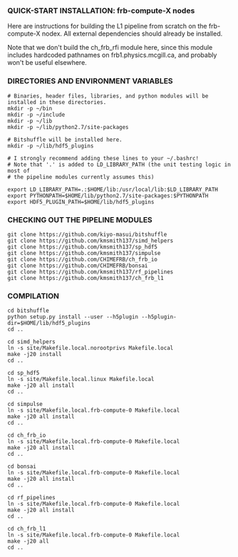 ### QUICK-START INSTALLATION: frb-compute-X nodes

Here are instructions for building the L1 pipeline from scratch on the frb-compute-X nodex.
All external dependencies should already be installed.

Note that we don't build the ch_frb_rfi module here, since this module includes hardcoded
pathnames on frb1.physics.mcgill.ca, and probably won't be useful elsewhere.

### DIRECTORIES AND ENVIRONMENT VARIABLES
```
# Binaries, header files, libraries, and python modules will be installed in these directories.
mkdir -p ~/bin
mkdir -p ~/include
mkdir -p ~/lib
mkdir -p ~/lib/python2.7/site-packages

# Bitshuffle will be installed here.
mkdir -p ~/lib/hdf5_plugins

# I strongly recommend adding these lines to your ~/.bashrc!
# Note that '.' is added to LD_LIBRARY_PATH (the unit testing logic in most of
# the pipeline modules currently assumes this)

export LD_LIBRARY_PATH=.:$HOME/lib:/usr/local/lib:$LD_LIBRARY_PATH
export PYTHONPATH=$HOME/lib/python2.7/site-packages:$PYTHONPATH
export HDF5_PLUGIN_PATH=$HOME/lib/hdf5_plugins
```

### CHECKING OUT THE PIPELINE MODULES
```
git clone https://github.com/kiyo-masui/bitshuffle
git clone https://github.com/kmsmith137/simd_helpers
git clone https://github.com/kmsmith137/sp_hdf5
git clone https://github.com/kmsmith137/simpulse
git clone https://github.com/CHIMEFRB/ch_frb_io
git clone https://github.com/CHIMEFRB/bonsai
git clone https://github.com/kmsmith137/rf_pipelines
git clone https://github.com/kmsmith137/ch_frb_l1
```

### COMPILATION
```
cd bitshuffle
python setup.py install --user --h5plugin --h5plugin-dir=$HOME/lib/hdf5_plugins
cd ..

cd simd_helpers
ln -s site/Makefile.local.norootprivs Makefile.local
make -j20 install
cd ..

cd sp_hdf5
ln -s site/Makefile.local.linux Makefile.local
make -j20 all install
cd ..

cd simpulse
ln -s site/Makefile.local.frb-compute-0 Makefile.local
make -j20 all install
cd ..

cd ch_frb_io
ln -s site/Makefile.local.frb-compute-0 Makefile.local
make -j20 all install
cd ..

cd bonsai
ln -s site/Makefile.local.frb-compute-0 Makefile.local
make -j20 all install
cd ..

cd rf_pipelines
ln -s site/Makefile.local.frb-compute-0 Makefile.local
make -j20 all install
cd ..

cd ch_frb_l1
ln -s site/Makefile.local.frb-compute-0 Makefile.local
make -j20 all
cd ..
```
